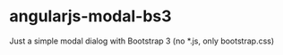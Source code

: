 angularjs-modal-bs3
===================

Just a simple modal dialog with Bootstrap 3 (no *.js, only bootstrap.css)